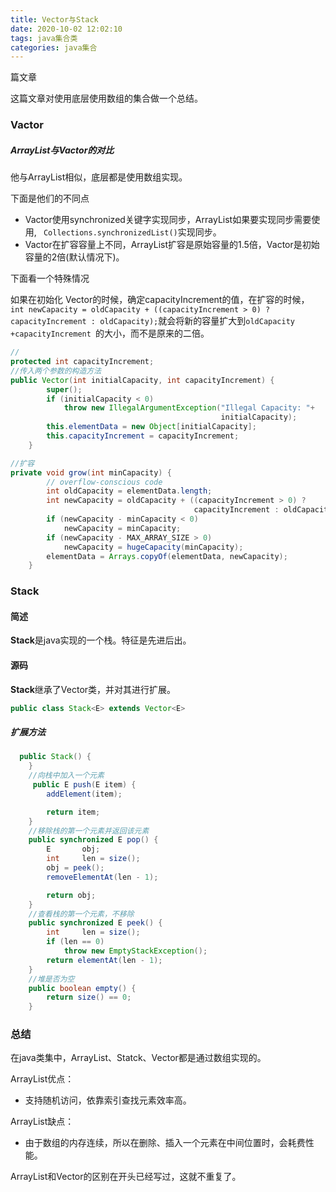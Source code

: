 ```yaml
---
title: Vector与Stack
date: 2020-10-02 12:02:10
tags: java集合类
categories: java集合
---
```


篇文章

这篇文章对使用底层使用数组的集合做一个总结。

### Vactor

##### ArrayList与Vactor的对比

他与ArrayList相似，底层都是使用数组实现。

下面是他们的不同点

- Vactor使用synchronized关键字实现同步，ArrayList如果要实现同步需要使用, ` Collections.synchronizedList()`实现同步。
- Vactor在扩容容量上不同，ArrayList扩容是原始容量的1.5倍，Vactor是初始容量的2倍(默认情况下)。

下面看一个特殊情况

如果在初始化 Vector的时候，确定capacityIncrement的值，在扩容的时候，`  int newCapacity = oldCapacity + ((capacityIncrement > 0) ?capacityIncrement : oldCapacity);`就会将新的容量扩大到`oldCapacity +capacityIncrement `的大小，而不是原来的二倍。

```java
//
protected int capacityIncrement;
//传入两个参数的构造方法
public Vector(int initialCapacity, int capacityIncrement) {
        super();
        if (initialCapacity < 0)
            throw new IllegalArgumentException("Illegal Capacity: "+
                                               initialCapacity);
        this.elementData = new Object[initialCapacity];
        this.capacityIncrement = capacityIncrement;
    }

//扩容
private void grow(int minCapacity) {
        // overflow-conscious code
        int oldCapacity = elementData.length;
        int newCapacity = oldCapacity + ((capacityIncrement > 0) ?
                                         capacityIncrement : oldCapacity);
        if (newCapacity - minCapacity < 0)
            newCapacity = minCapacity;
        if (newCapacity - MAX_ARRAY_SIZE > 0)
            newCapacity = hugeCapacity(minCapacity);
        elementData = Arrays.copyOf(elementData, newCapacity);
    }
```

### Stack

#### 简述

**Stack**是java实现的一个栈。特征是先进后出。

#### 源码

**Stack**继承了Vector类，并对其进行扩展。

```java
public class Stack<E> extends Vector<E>
```

##### 扩展方法

```java
  public Stack() {
    }
    //向栈中加入一个元素
     public E push(E item) {
        addElement(item);

        return item;
    }
    //移除栈的第一个元素并返回该元素
    public synchronized E pop() {
        E       obj;
        int     len = size();
        obj = peek();
        removeElementAt(len - 1);

        return obj;
    }
    //查看栈的第一个元素，不移除
    public synchronized E peek() {
        int     len = size();
        if (len == 0)
            throw new EmptyStackException();
        return elementAt(len - 1);
    }
    //堆是否为空
    public boolean empty() {
        return size() == 0;
    }
```

### 总结

在java类集中，ArrayList、Statck、Vector都是通过数组实现的。

ArrayList优点：

- 支持随机访问，依靠索引查找元素效率高。

ArrayList缺点：

- 由于数组的内存连续，所以在删除、插入一个元素在中间位置时，会耗费性能。

ArrayList和Vector的区别在开头已经写过，这就不重复了。